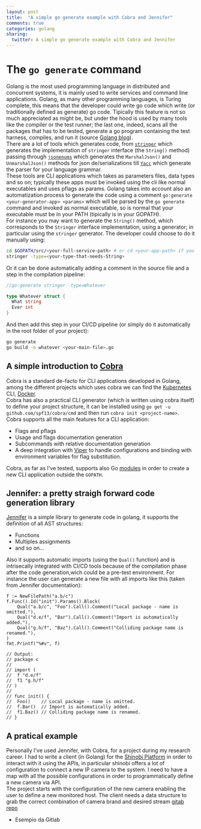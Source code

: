 ```yaml
---
layout: post
title:  "A simple go generate example with Cobra and Jennifer"
comments: true
categories: golang
sharing:
  twitter: A simple go generate example with Cobra and Jennifer
---
```


# The `go generate` command

Golang is the most used programming language in distributed and concurrent systems, it is mainly used to write services and command line applications. Golang, as many other programming languages, is Turing complete, this means that the developer could write go code which write (or traditionally defined as generate) go code. Tipically this feature is not so much appreciated as might be, but under the hood is used by many tools like the compiler or the test runner; the last one, indeed, scans all the packages that has to be tested, generate a go program containing the test harness, compiles, and run it (source [Golang blog](https://blog.golang.org/generate)).  
There are a lot of tools which generates code, from [``stringer``](golang.org/x/tools/cmd/stringer) which generates the implementation of ``stringer`` interface (the ``String()`` method) passing through [``jsonenums``](https://github.com/campoy/jsonenums) which generates the ``MarshalJson()`` and ``UnmarshalJson()`` methods for json de/serializations till [``Yacc``](https://golang.org/x/tools/cmd/goyacc) which generate the parser for your language grammar.  
These tools are CLI applications which takes as parameters files, data types and so on; typically these apps must be invoked using the cli like normal executables and uses pflags as params. Golang takes into account also an automatization process to generate the code using a comment ``go:generate <your-generator-app> <params>`` which will be parsed by the ``go generate`` command and invoked as normal executable, so is normal that your executable must be in your PATH (tipically is in your GOPATH).  
For instance you may want to generate the `String()` method, which corresponds to the `Stringer` interface implementation, using a generator; in particular using the `stringer` generator. The developer could choose to do it manually using:

```bash
cd $GOPATH/src/<your-full-service-path> # or cd <your-app-path> if you are using modules
stringer -type=<your-type-that-needs-String>
```

Or it can be done automatically adding a comment in the source file and a step in the compilation pipeline:

```go
//go:generate stringer -type=Whatever

type Whatever struct {
  What string
  Ever int
}
```

And then add this step in your CI/CD pipeline (or simply do it automatically in the root folder of your project):

```bash
go generate
go build -o whatever <your-main-file>.go
```

## A simple introduction to [Cobra](http://github.com/spf13/cobra)

Cobra is a standard de-facto for CLI applications developed in Golang, among the different projects which uses cobra we can find the [Kubernetes](https://kubernetes.io/) CLI, [Docker](https://www.docker.com/).  
Cobra has also a practical CLI generator (which is written using cobra itself) to define your project structure, it can be installed using ``go get -u github.com/spf13/cobra/cmd`` and then run ``cobra init <project-name>``.   
Cobra supports all the main features for a CLI application:

* Flags and pflags
* Usage and flags documentation generation
* Subcommands with relative documentation generation
* A deep integration with [Viper](https://github.com/spf13/viper) to handle configurations and binding with environment variables for flag substitution.

Cobra, as far as I've tested, supports also Go [modules](https://blog.golang.org/using-go-modules) in order to create a new CLI application outside the `GOPATH`.

## Jennifer: a pretty straigh forward code generation library

[Jennifer](https://github.com/dave/jennifer) is a simple library to generate code in golang, it supports the definition of all AST structures:

* Functions
* Multiples assignments
* and so on...

Also it supports automatic imports (using the `Qual()` function) and is intrisecally integrated with CI/CD tools because of the compilation phase after the code generation,wich could be a pre-test environment.
For instance the user can generate a new file with all imports like this (taken from Jennifer documentation):

```golang
f := NewFilePath("a.b/c")
f.Func().Id("init").Params().Block(
	Qual("a.b/c", "Foo").Call().Comment("Local package - name is omitted."),
	Qual("d.e/f", "Bar").Call().Comment("Import is automatically added."),
	Qual("g.h/f", "Baz").Call().Comment("Colliding package name is renamed."),
)
fmt.Printf("%#v", f)

// Output:
// package c
//
// import (
// 	f "d.e/f"
// 	f1 "g.h/f"
// )
//
// func init() {
// 	Foo()    // Local package - name is omitted.
// 	f.Bar()  // Import is automatically added.
// 	f1.Baz() // Colliding package name is renamed.
// }
```

## A pratical example

Personally I've used Jennifer, with Cobra, for a project during my research career. I had to write a client (in Golang) for the [Shinobi Platform](https://shinobi.video/) in order to interact with it using the APIs, in particular shinobi offers a lot of configuration to connect a new IP camera to the system. I need to have a map with all the possible configurations in order to programmatically define a new camera via API.  
The project starts with the configuration of the new camera enabling the user to define a new monitored host. The client needs a data structure to grab the correct combination of camera brand and desired stream [gitab repo](https://gitlab.com/Shinobi-Systems/cameraConnectionList) 

- Esempio da Gitlab